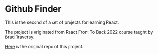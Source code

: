 # Github Finder

This is the second of a set of projects for learning React.

The project is originated from React Front To Back 2022 course taught by [Brad Traversy](https://github.com/bradtraversy).

[Here](https://github.com/bradtraversy/github-finder-app) is the original repo of this project.